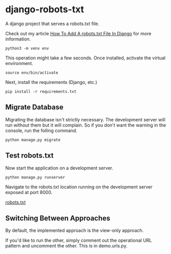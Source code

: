 # django-robots-txt
A django project that serves a robots.txt file.

Check out my article [How To Add A robots.txt File In Django](https://ianwaldron.com/blog/how-to-add-a-robotstxt-file-in-django/) for more information.


```shell
python3 -m venv env
```

This operation might take a few seconds. Once installed, activate the virtual environment.

```shell
source env/bin/activate
```

Next, install the requirements (Django, etc.)

```shell
pip install -r requirements.txt
```

## Migrate Database

Migrating the database isn't strictly necessary. The development server will run without them but it will complain. So if you don't want the warning in the console, run the folling command.

```shell
python manage.py migrate
```

## Test robots.txt

Now start the application on a development server.

```shell
python manage.py runserver
```

Navigate to the robots.txt location running on the development server exposed at port 8000.

[robots.txt](http://127.0.0.1:8000/robots.txt)

## Switching Between Approaches

By default, the implemented approach is the view-only approach.

If you'd like to run the other, simply comment out the operational URL pattern and uncomment the other. This is in demo.urls.py.